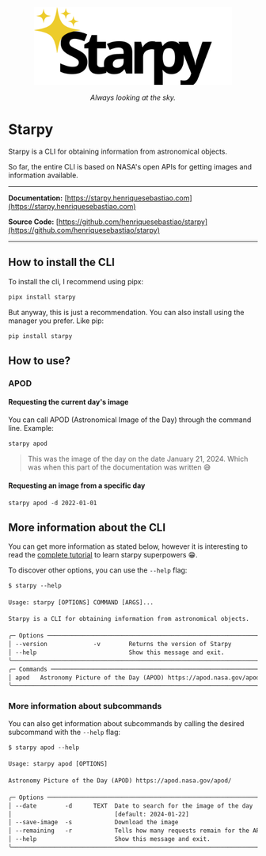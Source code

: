 <p align="center">
    <img src="docs/assets/starpy-slogan-black.svg" alt="Preview" width="400"/>
</p>

<p align="center"><i>Always looking at the sky.</i></p>

# Starpy

Starpy is a CLI for obtaining information from astronomical objects.

So far, the entire CLI is based on NASA's open APIs for getting images and information available.

---

**Documentation:** [https://starpy.henriquesebastiao.com](https://starpy.henriquesebastiao.com)

**Source Code:** [https://github.com/henriquesebastiao/starpy](https://github.com/henriquesebastiao/starpy)

---

## How to install the CLI

To install the cli, I recommend using pipx:

```bash
pipx install starpy
```

But anyway, this is just a recommendation. You can also install using the manager you prefer. Like pip:

```bash
pip install starpy
```

## How to use?

### APOD

#### Requesting the current day's image

You can call APOD (Astronomical Image of the Day) through the command line. Example:

```bash
starpy apod
```

> This was the image of the day on the date January 21, 2024. Which was when this part of the documentation was written 😅

#### Requesting an image from a specific day

```console
starpy apod -d 2022-01-01
```

## More information about the CLI

You can get more information as stated below, however it is interesting to read the [complete tutorial](tutorial/index.md) to learn starpy superpowers :grin:.

To discover other options, you can use the `--help` flag:

```txt
$ starpy --help

Usage: starpy [OPTIONS] COMMAND [ARGS]...                                   
                                                                             
Starpy is a CLI for obtaining information from astronomical objects.        
                                                                             
╭─ Options ─────────────────────────────────────────────────────────────────╮
│ --version             -v        Returns the version of Starpy             │
│ --help                          Show this message and exit.               │
╰───────────────────────────────────────────────────────────────────────────╯
╭─ Commands ────────────────────────────────────────────────────────────────╮
│ apod   Astronomy Picture of the Day (APOD) https://apod.nasa.gov/apod/    │
╰───────────────────────────────────────────────────────────────────────────╯
```

### More information about subcommands

You can also get information about subcommands by calling the desired subcommand with the `--help` flag:

```txt
$ starpy apod --help

Usage: starpy apod [OPTIONS]                                                
                                                                             
Astronomy Picture of the Day (APOD) https://apod.nasa.gov/apod/             
                                                                             
╭─ Options ─────────────────────────────────────────────────────────────────╮
│ --date        -d      TEXT  Date to search for the image of the day       │
│                             [default: 2024-01-22]                         │
│ --save-image  -s            Download the image                            │
│ --remaining   -r            Tells how many requests remain for the API    │
│ --help                      Show this message and exit.                   │
╰───────────────────────────────────────────────────────────────────────────╯
```